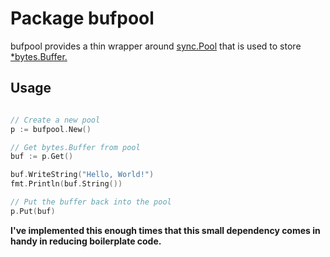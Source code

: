 # Package bufpool

bufpool provides a thin wrapper around [sync.Pool](https://golang.org/pkg/sync/#Pool) that is used
to store [\*bytes.Buffer.](https://golang.org/pkg/bytes/#Buffer)

## Usage

```go

// Create a new pool
p := bufpool.New()

// Get bytes.Buffer from pool
buf := p.Get()

buf.WriteString("Hello, World!")
fmt.Println(buf.String())

// Put the buffer back into the pool
p.Put(buf)

```

**I've implemented this enough times that this small dependency comes in 
handy in reducing boilerplate code.**
